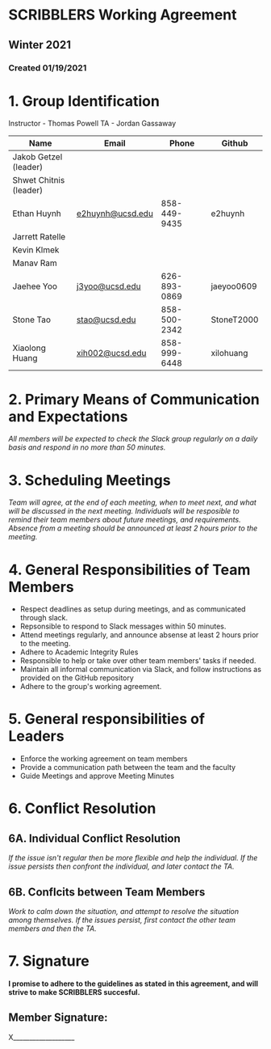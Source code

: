 # SCRIBBLERS Working Agreement
## Winter 2021
### Created 01/19/2021

# 1. Group Identification

Instructor - Thomas Powell
TA - Jordan Gassaway

| Name            | Email | Phone | Github |
| --------------- | ----- | ----- | ---- |
| Jakob Getzel (leader)    |     |       |      |
| Shwet Chitnis (leader)     |      |       |      |
| Ethan Huynh   | e2huynh@ucsd.edu | 858-449-9435 | e2huynh |
| Jarrett Ratelle |       |       |      |
| Kevin Klmek     |       |       |      |
| Manav Ram       |       |       |      |
| Jaehee Yoo      |  j3yoo@ucsd.edu     | 626-893-0869      | jaeyoo0609     |
| Stone Tao       |  stao@ucsd.edu     | 858-500-2342       |  StoneT2000    |
| Xiaolong Huang  | xih002@ucsd.edu | 858-999-6448 | xilohuang |

# 2. Primary Means of Communication and Expectations
*All members will be expected to check the Slack group regularly on a daily basis and respond in no more than 50 minutes.*

# 3. Scheduling Meetings
*Team will agree, at the end of each meeting, when to meet next, and what will be discussed in the next meeting. Individuals will be resposible to remind their team members about future meetings, and requirements. Absence from a meeting should be announced at least 2 hours prior to the meeting.*

# 4. General Responsibilities of Team Members
 - Respect deadlines as setup during meetings, and as communicated through slack.
 - Repsonsible to respond to Slack messages within 50 minutes.
 - Attend meetings regularly, and announce absense at least 2 hours prior to the meeting.
 - Adhere to Academic Integrity Rules
 - Responsible to help or take over other team members' tasks if needed.
 - Maintain all informal communication via Slack, and follow instructions as provided on the GitHub repository
 - Adhere to the group's working agreement.
 
# 5. General responsibilities of Leaders
  - Enforce the working agreement on team members
  - Provide a communication path between the team and the faculty
  - Guide Meetings and approve Meeting Minutes

# 6. Conflict Resolution
## 6A. Individual Conflict Resolution
*If the issue isn't regular then be more flexible and help the individual. If the issue persists then confront the individual, and later contact the TA.*
## 6B. Conflcits between Team Members
*Work to calm down the situation, and attempt to resolve the situation among themselves. If the issues persist, first contact the other team members and then the TA.*

# 7. Signature
**I promise to adhere to the guidelines as stated in this agreement, and will strive to make SCRIBBLERS succesful.**
  
  ## Member Signature:
  
  X___________________
  
